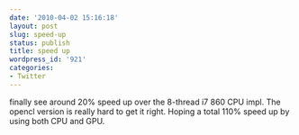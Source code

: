 ```yaml
---
date: '2010-04-02 15:16:18'
layout: post
slug: speed-up
status: publish
title: speed up
wordpress_id: '921'
categories:
- Twitter
---
```


finally see around 20% speed up over the 8-thread i7 860 CPU impl. The opencl version is really hard to get it right. Hoping a total 110% speed up by using both CPU and GPU.
